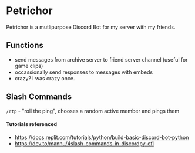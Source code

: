 # Petrichor

Petrichor is a mutlipurpose Discord Bot for my server with my friends.

## Functions
* send messages from archive server to friend server channel (useful for game clips)
* occassionally send responses to messages with embeds
* crazy? i was crazy once.

## Slash Commands
`/rtp` - "roll the ping", chooses a random active member and pings them

#### Tutorials referenced
* https://docs.replit.com/tutorials/python/build-basic-discord-bot-python
* https://dev.to/mannu/4slash-commands-in-discordpy-ofl